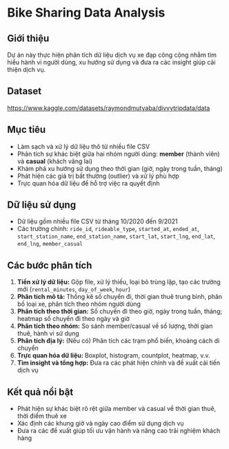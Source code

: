 # Bike Sharing Data Analysis

## Giới thiệu
Dự án này thực hiện phân tích dữ liệu dịch vụ xe đạp công cộng nhằm tìm hiểu hành vi người dùng, xu hướng sử dụng và đưa ra các insight giúp cải thiện dịch vụ.

## Dataset
 https://www.kaggle.com/datasets/raymondmutyaba/divvytripdata/data

## Mục tiêu
- Làm sạch và xử lý dữ liệu thô từ nhiều file CSV
- Phân tích sự khác biệt giữa hai nhóm người dùng: **member** (thành viên) và **casual** (khách vãng lai)
- Khám phá xu hướng sử dụng theo thời gian (giờ, ngày trong tuần, tháng)
- Phát hiện các giá trị bất thường (outlier) và xử lý phù hợp
- Trực quan hóa dữ liệu để hỗ trợ việc ra quyết định

## Dữ liệu sử dụng
- Dữ liệu gồm nhiều file CSV từ tháng 10/2020 đến 9/2021
- Các trường chính: `ride_id`, `rideable_type`, `started_at`, `ended_at`, `start_station_name`, `end_station_name`, `start_lat`, `start_lng`, `end_lat`, `end_lng`, `member_casual`

## Các bước phân tích
1. **Tiền xử lý dữ liệu:** Gộp file, xử lý thiếu, loại bỏ trùng lặp, tạo các trường mới (`rental_minutes`, `day_of_week`, `hour`)
2. **Phân tích mô tả:** Thống kê số chuyến đi, thời gian thuê trung bình, phân bố loại xe, phân tích theo nhóm người dùng
3. **Phân tích theo thời gian:** Số chuyến đi theo giờ, ngày trong tuần, tháng; heatmap số chuyến đi theo ngày và giờ
4. **Phân tích theo nhóm:** So sánh member/casual về số lượng, thời gian thuê, hành vi sử dụng
5. **Phân tích địa lý:** (Nếu có) Phân tích các trạm phổ biến, khoảng cách di chuyển
6. **Trực quan hóa dữ liệu:** Boxplot, histogram, countplot, heatmap, v.v.
7. **Tìm insight và tổng hợp:** Đưa ra các phát hiện chính và đề xuất cải tiến dịch vụ

## Kết quả nổi bật
- Phát hiện sự khác biệt rõ rệt giữa member và casual về thời gian thuê, thời điểm thuê xe
- Xác định các khung giờ và ngày cao điểm sử dụng dịch vụ
- Đưa ra các đề xuất giúp tối ưu vận hành và nâng cao trải nghiệm khách hàng
